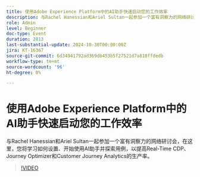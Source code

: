 ```yaml
---
title: 使用Adobe Experience Platform中的AI助手快速启动您的工作效率
description: 与Rachel Hanessian和Ariel Sultan一起参加一个富有洞察力的网络研讨会，在这里，您将学习如何设置、开始使用AI助手并探索用例，以提高Real-Time CDP、Journey Optimizer和Customer Journey Analytics的生产率。
role: Admin
level: Beginner
doc-type: Event
duration: 2813
last-substantial-update: 2024-10-30T00:00:00Z
jira: KT-16367
source-git-commit: 6d34941792ad369db453b5f27521d7a818ffdedb
workflow-type: tm+mt
source-wordcount: '96'
ht-degree: 0%

---
```



# 使用Adobe Experience Platform中的AI助手快速启动您的工作效率

与Rachel Hanessian和Ariel Sultan一起参加一个富有洞察力的网络研讨会，在这里，您将学习如何设置、开始使用AI助手并探索用例，以提高Real-Time CDP、Journey Optimizer和Customer Journey Analytics的生产率。

>[!VIDEO](https://video.tv.adobe.com/v/3435344/?learn=on)
